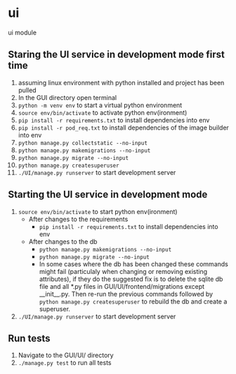 # ui
ui module
## Staring the UI service in development mode first time

1. assuming linux environment with python installed and project has been pulled
1. In the GUI directory open terminal
1.	`python -m venv env` to start a virtual python environment
1. `source env/bin/activate` to activate python env(ironment)
1. `pip install -r requirements.txt` to install dependencies into env
1. `pip install -r pod_req.txt` to install dependencies of the image builder into env
1. `python manage.py collectstatic --no-input`
1. `python manage.py makemigrations --no-input`
1. `python manage.py migrate --no-input`
1. `python manage.py createsuperuser`
1. `./UI/manage.py runserver` to start development server

## Starting the UI service in development mode
 
1. `source env/bin/activate` to start python env(ironment)
    - After changes to the requirements
        - `pip install -r requirements.txt` to install dependencies into env
    - After changes to the db
        - `python manage.py makemigrations --no-input`
        - `python manage.py migrate --no-input`
        - In some cases where the db has been changed these commands might fail (particulaly when changing or removing existing attributes), if they do the suggested fix is to delete the sqlite db file and all *.py files in GUI/UI/frontend/migrations except \_\_init\_\_.py. Then re-run the previous commands followed by `python manage.py createsuperuser` to rebuild the db and create a superuser.
1. `./UI/manage.py runserver` to start development server

## Run tests
1. Navigate to the GUI/UI/ directory
2. `./manage.py test` to run all tests
